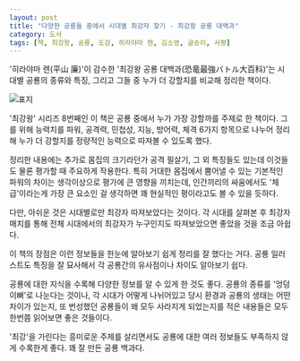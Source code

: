 ```yaml
---
layout: post
title: "다양한 공룡들 중에서 시대별 최강자 찾기 - 최강왕 공룡 대백과"
category: 도서
tags: [책, 최강왕, 공룡, 도감, 히라야마 렌, 김소영, 글송이, 서평]
---
```


'히라야마 렌(平山 廉)'이 감수한
'최강왕 공룡 대백과(恐竜最強バトル大百科)'는
시대별 공룡의 종류와 특징, 그리고 그들 중 누가 더 강할지를 비교해 정리한 책이다.

![표지](https://lh3.googleusercontent.com/eQuUwLC5F0PATl-z9Gt-PDBIb6jJFu779PL7I4IF0fr113Js-7eO-5DiViDindtaySu-sUm4N2qyrw=s480)

'최강왕' 시리즈 8번째인 이 책은
공룡 중에서 누가 가장 강할까를 주제로 한 책이다.
그를 위해 능력치를 파워, 공격력, 민첩성, 지능, 방어력, 체격 6가지 항목으로 나누어 정리해
누가 더 강할지를 정량적인 능력으로 따져볼 수 있도록 했다.

정리한 내용에는 추가로 몸집의 크기라던가 공격 필살기, 그 외 특징들도 있는데
이것들도 물론 평가할 때 주요하게 작용한다.
특히 거대한 몸집에서 뿜어낼 수 있는 기본적인 파워의 차이는 생각이상으로 평가에 큰 영향을 끼치는데,
인간끼리의 싸움에서도 '체급'이라는게 가장 큰 요소인 걸 생각하면 꽤 현실적인 평이라고도 볼 수 있을 듯하다.

다만, 아쉬운 것은 시대별로만 최강자 따져보았다는 것이다.
각 시대를 살펴본 후 최강자 매치를 통해
전체 시대에서의 최강자가 누구인지도 따져보았으면 좋았을 것을 조금 아쉽다.

이 책의 장점은 이런 정보들을 한눈에 알아보기 쉽게 정리를 잘 했다는 거다.
공룡 일러스트도 특징을 잘 묘사해서
각 공룡간의 유사점이나 차이도 알아보기 쉽다.

공룡에 대한 지식을 수록해 다양한 정보를 알 수 있게 한 것도 좋다.
공룡의 종류를 '엉덩이뼈'로 나눈다는 것이나,
각 시대가 어떻게 나뉘어있고
당시 환경과 공룡의 생태는 어떤 차이가 있는지,
또 번성했던 공룡들이 왜 모두 사라지게 되었는지를 적은 내용들은
모두 한번쯤 읽어보면 좋은 것들이다.

'최강'을 가린다는 흥미로운 주제를 살리면서도
공룡에 대한 여러 정보들도 부족하지 않게 수록한게 좋다.
꽤 잘 만든 공룡 백과다.
